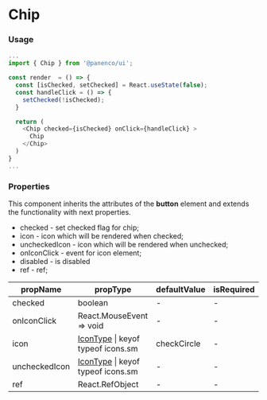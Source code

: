 # Chip

### Usage

```js
...
import { Chip } from '@panenco/ui';

const render  = () => {
  const [isChecked, setChecked] = React.useState(false);
  const handleClick = () => {
    setChecked(!isChecked);
  }

  return (
    <Chip checked={isChecked} onClick={handleClick} >
      Chip
    </Chip>
  )
}
...
```

<!-- STORY -->

### Properties

This component inherits the attributes of the **button** element and extends the functionality with next properties.

- checked - set checked flag for chip;
- icon - icon which will be rendered when checked;
- uncheckedIcon - icon which will be rendered when unchecked;
- onIconClick - event for icon element;
- disabled - is disabled
- ref - ref;

| propName      | propType                                                                | defaultValue | isRequired |
| ------------- | ----------------------------------------------------------------------- | ------------ | ---------- |
| checked       | boolean                                                                 | -            | -          |
| onIconClick   | React.MouseEvent => void                                                | -            | -          |
| icon          | [IconType](/?path=/story/icon--icon-component) \| keyof typeof icons.sm | checkCircle  | -          |
| uncheckedIcon | [IconType](/?path=/story/icon--icon-component) \| keyof typeof icons.sm | -            | -          |
| ref           | React.RefObject                                                         | -            | -          |
